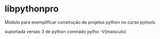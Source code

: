 # libpythonpro
Módulo para exemplificar construção de projetos python no curso pytools

suportada versao 3 de python
comnado pytho -V(maisculo)